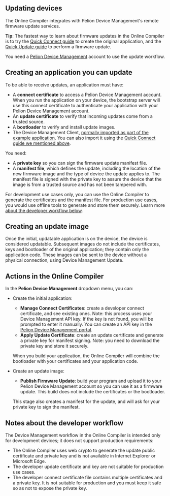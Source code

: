 <h2 id="ide-update">Updating devices</h2>

The Online Compiler integrates with Pelion Device Management's remote firmware update services.

<span class="tips">**Tip**: The fastest way to learn about firmware updates in the Online Compiler is to try the [Quick Connect guide](https://cloud.mbed.com/guides/connect-device-to-pelion) to create the original application, and the [Quick Update guide](https://cloud.mbed.com/guides/pelion-firmware-update) to perform a firmware update.</span>

<span class="notes">You need a [Pelion Device Management](https://portal.mbedcloud.com/login) account to use the update workflow.</span>

## Creating an application you can update

To be able to receive updates, an application must have:

- A **connect certificate** to access a Pelion Device Management account. When you run the application on your device, the bootstrap server will use this connect certificate to authenticate your application with your Pelion Device Management account.
- An **update certificate** to verify that incoming updates come from a trusted source.
- A **bootloader** to verify and install update images.
- The Device Management Client, [normally imported as part of the example application](https://github.com/ARMmbed/mbed-cloud-client-example). You can also import it using the [Quick Connect guide we mentioned above](https://cloud.mbed.com/guides/connect-device-to-pelion).

You need:

- A **private key** so you can sign the firmware update manifest file.
- A **manifest file**, which defines the update, including the location of the new firmware image and the type of device the update applies to. The manifest file is signed with the private key to assure the device that the image is from a trusted source and has not been tampered with.

For development use cases only, you can use the Online Compiler to generate the certificates and the manifest file. For production use cases, you would use offline tools to generate and store them securely. Learn more [about the developer workflow below](#notes-about-the-developer-workflow).

## Creating an update image

Once the initial, updatable application is on the device, the device is considered updatable. Subsequent images do not include the certificates, keys and bootloader of the original application; they contain only the application code. These images can be sent to the device without a physical connection, using Device Management Update.

## Actions in the Online Compiler

In the **Pelion Device Management** dropdown menu, you can:

- Create the initial application:

   - **Manage Connect Certificates**: create a developer connect certificate, and see existing ones. Note: this process uses your Device Management API key. If the key is not found, you will be prompted to enter it manually. You can create an API key in the [Pelion Device Management portal](https://portal.mbedcloud.com/access/keys).
   - **Apply Update Certificate**: create an update certificate and generate a private key for manifest signing. Note: you need to download the private key and store it securely.

   When you build your application, the Online Compiler will combine the bootloader with your certificates and your application code.

- Create an update image:

   - **Publish Firmware Update**: build your program and upload it to your Pelion Device Management account so you can use it as a firmware update. This build does not include the certificates or the bootloader.

   This stage also creates a manifest for the update, and will ask for your private key to sign the manifest.

## Notes about the developer workflow

The Device Management workflow in the Online Compiler is intended only for development devices; it does not support production requirements:

- The Online Compiler uses web crypto to generate the update public certificate and private key and is not available in Internet Explorer or Microsoft Edge.
- The developer update certificate and key are not suitable for production use cases.
- The developer connect certificate file contains multiple certificates and a private key. It is not suitable for production and you must keep it safe so as not to expose the private key.
